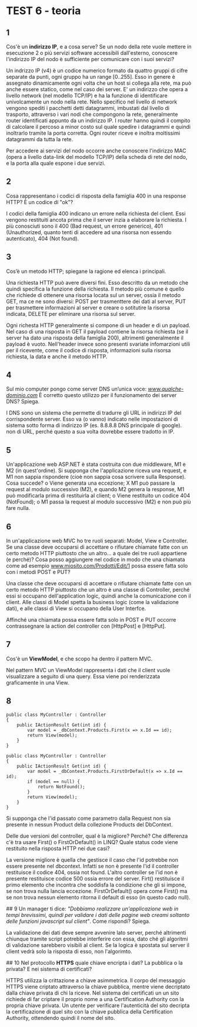# TEST 6 - teoria

## 1
Cos'è un **indirizzo IP**, e a cosa serve? Se un nodo della rete vuole mettere in esecuzione 2 o più servizi software accessibili dall'esterno, conoscere l'indirizzo IP del nodo è sufficiente per comunicare con i suoi servizi?

Un indrizzo IP (v4) è un codice numerico formato da quattro gruppi di cifre separate da punti, ogni gruppo ha un range [0..255]. Esso in genere è assegnato dinamicamente ogni volta che un host si collega alla rete, ma può anche essere statico, come nel caso dei server. E' un indirizzo che opera a livello network (nel modello TCP/IP) e ha la funzione di identificare univolcamente un nodo nella rete. Nello specifico nel livello di network vengono spediti i pacchetti detti datagrammi, imbustati dal livello di trasporto, attraverso i vari nodi che compongono la rete, generalmente router identificati appunto da un indirizzo IP. I router hanno quindi il compito di calcolare il percoso a minor costo sul quale spedire i datagrammi e quindi inoltrarlo tramite la porta corretta. Ogni router riceve e inoltra moltissimi datagrammi da tutta la rete. 

Per accedere ai servizi del nodo occorre anche conoscere l'indirizzo MAC (opera a livello data-link del modello TCP/IP) della scheda di rete del nodo, e la porta alla quale espone i due servizi.

## 2
Cosa rappresentano i codici di risposta della famiglia 400 in una response HTTP? È un codice di "ok"?

I codici della famiglia 400 indicano un errore nella richiesta del client. Essi vengono restituiti ancota prima che il server inzia a elaborare la richiesta. I più conosciuti sono il 400 (Bad request, un errore generico), 401 (Unauthorized, quanto tenti di accedere ad una risorsa non essendo autenticato), 404 (Not found).

## 3
Cos’è un metodo HTTP; spiegane la ragione ed elenca i principali.

Una richiesta HTTP può avere diversi fini. Esso descritto da un metodo che quindi specifica la funzione della richiesta. Il metodo più comune è quello che richiede di ottenere una risorsa locata sul un server, ossia il metodo GET, ma ce ne sono diversi: POST per trasmenttere dei dati al server, PUT per trasmettere informazioni al server e creare o sotitutire la risorsa indicata, DELETE per eliminare una risorsa sul server.

Ogni richesta HTTP generalmente si compone di un header e di un payload. Nel caso di una risposta in GET il payload contiene la risorsa richiesta (se il server ha dato una risposta della famiglia 200), altrimenti generalmente il payload è vuoto.  Nell'header invece sono presenti svariate infomarzioni utili per il ricevente, come il codice di risposta, informazioni sulla risorsa richiesta, la data e anche  il metodo HTTP. 

## 4
Sul mio computer pongo come server DNS un’unica voce: _www.qualche-dominio.com_
È corretto questo utilizzo per il funzionamento dei server DNS? Spiega.

I DNS sono un sistema che permette di tradurre gli URL in indirizzi IP del corrispondente server. Esso va (o vanno) indicato nelle impostazioni di sistema sotto forma di indirizzo IP (es. 8.8.8.8 DNS principale di google). non di URL, perché questo a sua volta dovrebbe essere tradotto in IP.  

## 5
Un'applicazione web ASP.NET è stata costruita con due middleware, M1 e M2 (in quest'ordine). Si supponga che l'applicazione riceva una request, e M1 non sappia rispondere (cioè non sappia cosa scrivere sulla Response). Cosa succede?
o	Viene generata una eccezione;
X	M1 può passare la request al modulo successivo (M2), e quando M2 genera la response, M1 può modificarla prima di restituirla al       client;
o	Viene restituito un codice 404 (NotFound);
o	M1 passa la request al modulo successivo (M2) e non può più fare nulla.


## 6
In un'applicazione web MVC ho tre ruoli separati: Model, View e Controller.
Se una classe deve occuparsi di accettare o rifiutare chiamate fatte con un certo metodo HTTP piuttosto che un altro... a quale dei tre ruoli appartiene (e perché)?
Cosa posso aggiungere nel codice in modo che una chiamata come ad esempio www.miosito.com/Prodotti/Edit/1 possa essere fatta solo con i metodi POST e PUT?

Una classe che deve occuparsi di accettare o rifiutare chiamate fatte con un certo metodo HTTP piuttosto che un altro è una classe di Controller, perché essi si occupano dell'application logic, quindi anche la comunicazione con il client. 
Alle classi di Model spetta la business logic (come la validazione dati), e alle classi di View si occupano della User Interfce.

Affinché una chiamata possa essere fatta solo in POST e PUT occorre contrassegnare la action del controller con [HttpPost] e [HttpPut].

## 7

Cos'è un **ViewModel**, e che scopo ha dentro il pattern MVC.

Nel pattern MVC un ViewModel rappresenta i dati che il client vuole visualizzare a seguito di una query. Essa viene poi renderizzata graficamente in una View.

## 8

    public class MyController : Controller
    {
        public IActionResult Get(int id) {
            var model = _dbContext.Products.First(x => x.Id == id);
            return View(model);
        }
    }

    public class MyController : Controller
    {
        public IActionResult Get(int id) {
            var model = _dbContext.Products.FirstOrDefault(x => x.Id == id);
            if (model == null) {
                return NotFound();
            }
            return View(model);
        }
    }

Si supponga che l'id passato come parametro dalla Request non sia presente in nessun Product della collezione Products del DbContext.

Delle due versioni del controller, qual è la migliore? Perché?
Che differenza c'è tra usare First() o FirstOrDefault() in LINQ?
Quale status code viene restituito nella risposta HTTP nei due casi?

La versione migliore è quella che gestisce il caso che l'id potrebbe non essere presente nel dbcontext. Infatti se non è presente l'id il controller restituisce il codice 404, ossia not found. L'altro controller se l'id non è presente restituisce codice 500 ossia errore del server. 
Firt() restituisce il primo elemento che incontra che soddisfa la condizione che gli si impone, se non trova nulla lancia eccezione. 
FirstOrDefault() opera come First() ma se non trova nessun elemento ritorna il default di esso (in questo cado null).

## 9
Un manager ti dice: _"Dobbiamo realizzare un'applicazione web in tempi brevissimi, quindi per validare i dati delle pagine web creami soltanto delle funzioni javascript sul client"_.
Come rispondi? Spiega.

La validazione dei dati deve sempre avvenire lato server, perché altrimenti chiunque tramite script potrebbe interferire con essa, dato ché gli algoritmi di validazione sarebbero visibili al client. Se la logica è spostata sul server il client vedrà solo la risposta di esso, non l'algorimto.

## 10
Nel protocollo **HTTPS** quale chiave encripta i dati? La pubblica o la privata? E nei sistema di certificati?

HTTPS utilizza la crittazione a chiave asimmetrica. Il corpo del messaggio HTTPS viene criptato attraverso la chiave pubblica, mentre viene decriptato dalla chiave privata di chi la riceve. 
Nel sistema dei certificati  un un sito richiede di far criptare il proprio nome a una Certification Authority con la propria chiave privata. Un utente per verificare l'autenticità del sito decripta la certificazione di quel sito con la chiave pubblica della Certification Authority, ottendendo quindi il nome del sito. 